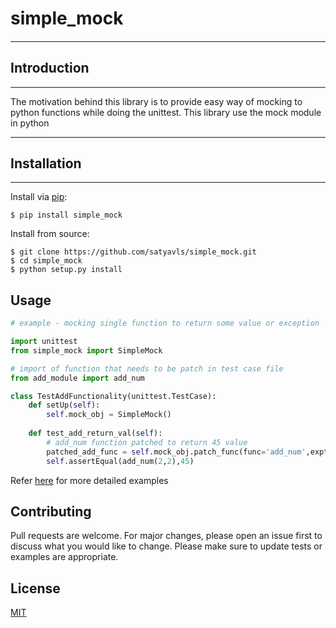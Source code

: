 ####
# simple_mock
####
    
************
## Introduction
************

The motivation behind this library is to provide easy way of mocking to python functions while doing the unittest.
This library use the mock module in python  
 
 
************
## Installation
************

Install via [pip](http://www.pip-installer.org/):

    $ pip install simple_mock

Install from source:

    $ git clone https://github.com/satyavls/simple_mock.git
    $ cd simple_mock
    $ python setup.py install

## Usage

```python
# example - mocking single function to return some value or exception

import unittest
from simple_mock import SimpleMock

# import of function that needs to be patch in test case file
from add_module import add_num

class TestAddFunctionality(unittest.TestCase):
    def setUp(self):
        self.mock_obj = SimpleMock()
    
    def test_add_return_val(self):
        # add_num function patched to return 45 value 
        patched_add_func = self.mock_obj.patch_func(func='add_num',exptd_ret_val=45)
        self.assertEqual(add_num(2,2),45)

```
Refer [here](https://github.com/satyavls/simple_mock/tree/master/examples) for more detailed examples 

## Contributing
Pull requests are welcome. For major changes, please open an issue first to discuss what you would like to change.
Please make sure to update tests or examples are appropriate.

## License
[MIT](https://choosealicense.com/licenses/mit/)
